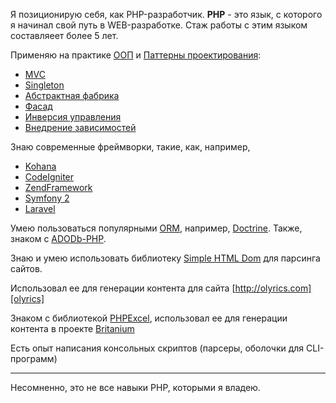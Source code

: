 Я позиционирую себя, как PHP-разработчик. **PHP** - это язык, с которого я начинал свой путь в WEB-разработке.
Стаж работы с этим языком составляеет более 5 лет.

Применяю на практике [ООП][ооп] и [Паттерны проектирования][ПП]:

* [MVC][mvc]
* [Singleton][singleton]
* [Абстрактная фабрика][фабрика]
* [Фасад][фасад]
* [Инверсия управления][ioc]
* [Внедрение зависимостей][di]

Знаю современные фреймворки, такие, как, например,

* [Kohana][koh-fw]
* [CodeIgniter][cod-fw]
* [ZendFramework][zen-fw]
* [Symfony 2][sym-fw]
* [Laravel][lar-fw]

Умею пользоваться популярными [ORM][orm], например, [Doctrine][doctrine]. Также, знаком с [ADODb-PHP][ado-php].

Знаю и умею использовать библиотеку [Simple HTML Dom][shd] для парсинга сайтов.

Использовал ее для генерации контента для сайта [http://olyrics.com][olyrics]

Знаком с библиотекой [PHPExcel][phpexcel], использовал ее для генерации контента в проекте [Britanium][britanium]

Есть опыт написания консольных скриптов (парсеры, оболочки для CLI-программ)
- - -
Несомненно, это не все навыки PHP, которыми я владею.

[ооп]: <http://ru.wikipedia.org/wiki/Объектно-ориентированное_программирование> "Объектно-ориентированое программирование"
[mvc]: <http://ru.wikipedia.org/wiki/Model-View-Controller> "Модель-Представление-Контроллер"
[koh-fw]: <http://kohanaframework.org/> "Kohana Framework"
[cod-fw]: <http://ellislab.com/codeigniter> "Code Igniter"
[zen-fw]: <http://framework.zend.com/> "Zend Framework"
[sym-fw]: <http://symfony.com/> "Symfony 2 Framework"
[lar-fw]: <http://laravel.com/> "Laravel Framework"
[composer]: <http://getcomposer.org/> "Composer"
[orm]: <http://ru.wikipedia.org/wiki/ORM> "Object-relational mapping"
[doctrine]: <http://www.doctrine-project.org/> "Doctrine-ORM"
[ado-php]: <http://adodb.sourceforge.net/> "Ado-DB PHP"
[shd]: <http://simplehtmldom.sourceforge.net/manual.htm> "Simple HTML Dom"
[olyrics]: <http://olyrics.com>
[phpexcel]: <https://github.com/PHPOffice/PHPExcel> "PHP Excel"
[britanium]: <http://britanium.com>
[ПП]: <http://ru.wikipedia.org/wiki/%D0%A8%D0%B0%D0%B1%D0%BB%D0%BE%D0%BD_%D0%BF%D1%80%D0%BE%D0%B5%D0%BA%D1%82%D0%B8%D1%80%D0%BE%D0%B2%D0%B0%D0%BD%D0%B8%D1%8F> "Шаблоны проектирования"
[singleton]: <http://ru.wikipedia.org/wiki/%D0%9E%D0%B4%D0%B8%D0%BD%D0%BE%D1%87%D0%BA%D0%B0_(%D1%88%D0%B0%D0%B1%D0%BB%D0%BE%D0%BD_%D0%BF%D1%80%D0%BE%D0%B5%D0%BA%D1%82%D0%B8%D1%80%D0%BE%D0%B2%D0%B0%D0%BD%D0%B8%D1%8F)> "Singleton"
[фабрика]: <http://ru.wikipedia.org/wiki/%D0%90%D0%B1%D1%81%D1%82%D1%80%D0%B0%D0%BA%D1%82%D0%BD%D0%B0%D1%8F_%D1%84%D0%B0%D0%B1%D1%80%D0%B8%D0%BA%D0%B0_(%D1%88%D0%B0%D0%B1%D0%BB%D0%BE%D0%BD_%D0%BF%D1%80%D0%BE%D0%B5%D0%BA%D1%82%D0%B8%D1%80%D0%BE%D0%B2%D0%B0%D0%BD%D0%B8%D1%8F)> "Абстрактная фабрика"
[ioc]: <http://ru.wikipedia.org/wiki/%D0%98%D0%BD%D0%B2%D0%B5%D1%80%D1%81%D0%B8%D1%8F_%D1%83%D0%BF%D1%80%D0%B0%D0%B2%D0%BB%D0%B5%D0%BD%D0%B8%D1%8F> "Инверсия управления"
[фасад]: <http://ru.wikipedia.org/wiki/%D0%A4%D0%B0%D1%81%D0%B0%D0%B4_(%D1%88%D0%B0%D0%B1%D0%BB%D0%BE%D0%BD_%D0%BF%D1%80%D0%BE%D0%B5%D0%BA%D1%82%D0%B8%D1%80%D0%BE%D0%B2%D0%B0%D0%BD%D0%B8%D1%8F)> "Фасад"
[di]: <http://ru.wikipedia.org/wiki/%D0%92%D0%BD%D0%B5%D0%B4%D1%80%D0%B5%D0%BD%D0%B8%D0%B5_%D0%B7%D0%B0%D0%B2%D0%B8%D1%81%D0%B8%D0%BC%D0%BE%D1%81%D1%82%D0%B8> "Внедрение зависимости"